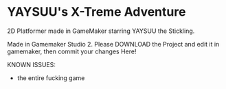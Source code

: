 # YAYSUU's X-Treme Adventure
2D Platformer made in GameMaker starring YAYSUU the Stickling.

Made in Gamemaker Studio 2. Please DOWNLOAD the Project and edit it in gamemaker, then commit your changes Here!

KNOWN ISSUES:
* the entire fucking game